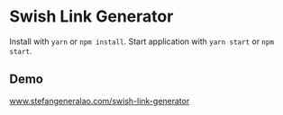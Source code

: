 # Swish Link Generator
Install with `yarn` or `npm install`. Start application with `yarn start` or `npm start`.

## Demo
www.stefangeneralao.com/swish-link-generator
